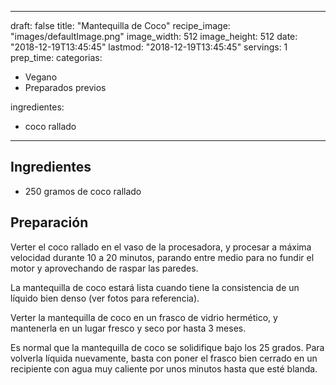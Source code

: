 
---
draft: false
title: "Mantequilla de Coco"
recipe_image: "images/defaultImage.png"
image_width: 512
image_height: 512
date: "2018-12-19T13:45:45"
lastmod: "2018-12-19T13:45:45"
servings: 1
prep_time: 
categorias:
  - Vegano
  - Preparados previos

ingredientes:
  - coco rallado
---

## Ingredientes
- 250 gramos de coco rallado

## Preparación


Verter el coco rallado en el vaso de la procesadora, y procesar a máxima velocidad durante 10 a 20 minutos, parando entre medio para no fundir el motor y aprovechando de raspar las paredes.  

La mantequilla de coco estará lista cuando tiene la consistencia de un líquido bien denso (ver fotos para referencia).  

Verter la mantequilla de coco en un frasco de vidrio hermético, y mantenerla en un lugar fresco y seco por hasta 3 meses.  

Es normal que la mantequilla de coco se solidifique bajo los 25 grados. Para volverla líquida nuevamente, basta con poner el frasco bien cerrado en un recipiente con agua muy caliente por unos minutos hasta que esté blanda. 


